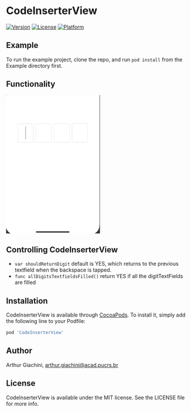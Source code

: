 # CodeInserterView

[![Version](https://img.shields.io/cocoapods/v/CodeInserterView.svg?style=flat)](https://cocoapods.org/pods/CodeInserterView)
[![License](https://img.shields.io/cocoapods/l/CodeInserterView.svg?style=flat)](https://cocoapods.org/pods/CodeInserterView)
[![Platform](https://img.shields.io/cocoapods/p/CodeInserterView.svg?style=flat)](https://cocoapods.org/pods/CodeInserterView)

## Example

To run the example project, clone the repo, and run `pod install` from the Example directory first.

## Functionality

![](CodeInserterViewGif.gif)

## Controlling CodeInserterView

* `var shouldReturnDigit` default is YES, which returns to the previous textfield when the backspace is tapped.
* `func allDigitsTextfieldsFilled()` return YES if all the digitTextFields are filled

## Installation

CodeInserterView is available through [CocoaPods](https://cocoapods.org). To install
it, simply add the following line to your Podfile:

```ruby
pod 'CodeInserterView'
```

## Author

Arthur Giachini, arthur.giachini@acad.pucrs.br

## License

CodeInserterView is available under the MIT license. See the LICENSE file for more info.
